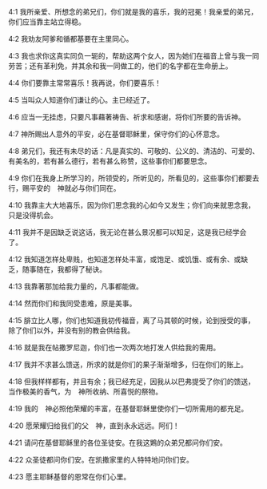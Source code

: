 <a id="1"></a>4:1  我所亲爱、所想念的弟兄们，你们就是我的喜乐，我的冠冕！我亲爱的弟兄，你们应当靠主站立得稳。  

<a id="2"></a>4:2  我劝友阿爹和循都基要在主里同心。  

<a id="3"></a>4:3  我也求你这真实同负一轭的，帮助这两个女人，因为她们在福音上曾与我一同劳苦；还有革利免，并其余和我一同做工的，他们的名字都在生命册上。  

<a id="4"></a>4:4  你们要靠主常常喜乐！我再说，你们要喜乐！  

<a id="5"></a>4:5  当叫众人知道你们谦让的心。主已经近了。  

<a id="6"></a>4:6  应当一无挂虑，只要凡事藉著祷告、祈求和感谢，将你们所要的告诉神。  

<a id="7"></a>4:7  神所赐出人意外的平安，必在基督耶稣里，保守你们的心怀意念。  

<a id="8"></a>4:8  弟兄们，我还有未尽的话：凡是真实的、可敬的、公义的、清洁的、可爱的、有美名的，若有甚么德行，若有甚么称赞，这些事你们都要思念。  

<a id="9"></a>4:9  你们在我身上所学习的，所领受的，所听见的，所看见的，这些事你们都要去行，赐平安的　神就必与你们同在。  

<a id="10"></a>4:10  我靠主大大地喜乐，因为你们思念我的心如今又发生；你们向来就思念我，只是没得机会。  

<a id="11"></a>4:11  我并不是因缺乏说这话，我无论在甚么景况都可以知足，这是我已经学会了。  

<a id="12"></a>4:12  我知道怎样处卑贱，也知道怎样处丰富，或饱足、或饥饿、或有余、或缺乏，随事随在，我都得了秘诀。  

<a id="13"></a>4:13  我靠著那加给我力量的，凡事都能做。  

<a id="14"></a>4:14  然而你们和我同受患难，原是美事。  

<a id="15"></a>4:15  腓立比人哪，你们也知道我初传福音，离了马其顿的时候，论到授受的事，除了你们以外，并没有别的教会供给我。  

<a id="16"></a>4:16  就是我在帖撒罗尼迦，你们也一次两次地打发人供给我的需用。  

<a id="17"></a>4:17  我并不求甚么馈送，所求的就是你们的果子渐渐增多，归在你们的账上。  

<a id="18"></a>4:18  但我样样都有，并且有余；我已经充足，因我从以巴弗提受了你们的馈送，当作极美的香气，为　神所收纳、所喜悦的祭物。  

<a id="19"></a>4:19  我的　神必照他荣耀的丰富，在基督耶稣里使你们一切所需用的都充足。  

<a id="20"></a>4:20  愿荣耀归给我们的父　神，直到永永远远。阿们！  

<a id="21"></a>4:21  请问在基督耶稣里的各位圣徒安。在我这鶪的众弟兄都问你们安。  

<a id="22"></a>4:22  众圣徒都问你们安。在凯撒家里的人特特地问你们安。  

<a id="23"></a>4:23  愿主耶稣基督的恩常在你们心里。  
